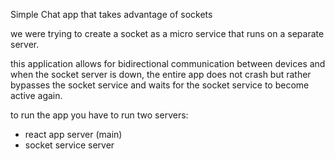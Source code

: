 Simple Chat app that takes advantage of sockets

we were trying to create a socket as a micro service that runs on a separate server.

this application allows for bidirectional communication between devices and when the socket server is down, the entire app does not crash but rather bypasses the socket service and waits for the socket service to become active again. 


to run the app you have to run two servers:
- react app server (main)
- socket service server
